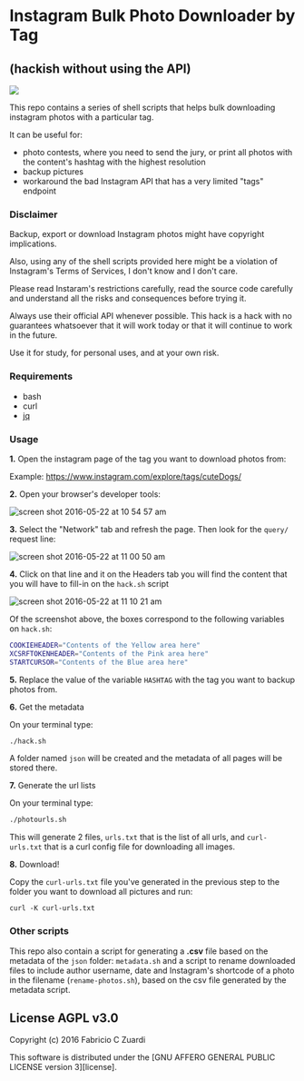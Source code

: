 # Instagram Bulk Photo Downloader by Tag
## (hackish without using the API)

<a href="https://openclipart.org/detail/173924/instant-camera"><img src="https://openclipart.org/download/173924/instantcamera.svg" /></a>

This repo contains a series of shell scripts that helps bulk downloading
instagram photos with a particular tag.

It can be useful for:
- photo contests, where you need to send the jury, or print all photos with
the content's hashtag with the highest resolution
- backup pictures
- workaround the bad Instagram API that has a very limited "tags" endpoint

### Disclaimer

Backup, export or download Instagram photos might have copyright implications.

Also, using any of the shell scripts provided here might be a violation of
Instagram's Terms of Services, I don't know and I don't care.

Please read Instaram's restrictions carefully, read the source code carefully and understand all the risks and consequences before trying it.

Always use their official API whenever possible. This hack is a hack with no guarantees whatsoever that it will work today or that it will continue to work in the future.

Use it for study, for personal uses, and at your own risk.

### Requirements

- bash
- curl
- [jq](https://stedolan.github.io/jq/)

### Usage

**1.** Open the instagram page of the tag you want to download photos from:

Example: https://www.instagram.com/explore/tags/cuteDogs/

**2.** Open your browser's developer tools:

![screen shot 2016-05-22 at 10 54 57 am](https://cloud.githubusercontent.com/assets/7760/15454321/ce648516-200b-11e6-9e3e-ec2ce08883fe.png)

**3.** Select the "Network" tab and refresh the page. Then look for the ```query/```
request line:

![screen shot 2016-05-22 at 11 00 50 am](https://cloud.githubusercontent.com/assets/7760/15454341/7f1f053e-200c-11e6-9ad8-694cd1c83687.png)

**4.** Click on that line and it on the Headers tab you will find the content that you will have to fill-in on the ```hack.sh``` script

![screen shot 2016-05-22 at 11 10 21 am](https://cloud.githubusercontent.com/assets/7760/15454404/30a708aa-200e-11e6-889e-7044408336af.png)

Of the screenshot above, the boxes correspond to the following variables on ```hack.sh```:

```sh
COOKIEHEADER="Contents of the Yellow area here"
XCSRFTOKENHEADER="Contents of the Pink area here"
STARTCURSOR="Contents of the Blue area here"
```

**5.** Replace the value of the variable ```HASHTAG``` with the tag you want to backup photos from.

**6.** Get the metadata

On your terminal type:

```sh
./hack.sh
```

A folder named ```json``` will be created and the metadata of all pages will be stored there.

**7.** Generate the url lists

On your terminal type:

```sh
./photourls.sh
```

This will generate 2 files, ```urls.txt``` that is the list of all urls, and ```curl-urls.txt``` that is a curl config file for downloading all images.

**8.** Download!

Copy the ```curl-urls.txt``` file you've generated in the previous step to the folder you want to download all pictures and run:

```
curl -K curl-urls.txt
```

### Other scripts

This repo also contain a script for generating a **.csv** file based on the metadata of the ```json``` folder: ```metadata.sh``` and a script to rename downloaded files to include author username, date and Instagram's shortcode of a photo in the filename (```rename-photos.sh```), based on the csv file generated by the metadata script.

## License AGPL v3.0

Copyright (c) 2016 Fabricio C Zuardi

This software is distributed under the [GNU AFFERO GENERAL PUBLIC LICENSE version 3][license].
